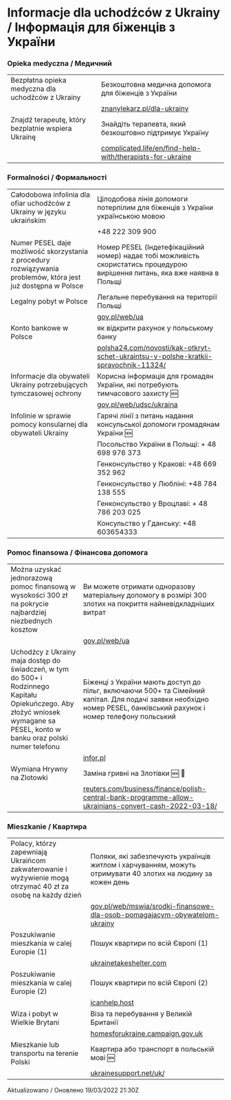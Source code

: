# Informacje dla uchodźców z Ukrainy / Інформація для біженців з України

### Opieka medyczna / Медичний

 |  |  | 
 | -------|------------|
 | Bezpłatna opieka medyczna dla uchodźców z Ukrainy | Безкоштовна медична допомога для біженців з України |
 | | [znanylekarz.pl/dla-ukrainy ](https://www.znanylekarz.pl/dla-ukrainy ) |
 | Znajdź terapeutę, który bezplatnie wspiera Ukrainę | Знайдіть терапевта, який безкоштовно підтримує Україну |
 | | [complicated.life/en/find-help-with/therapists-for-ukraine](https://complicated.life/en/find-help-with/therapists-for-ukraine) |

### Formalności / Формальності

 |  |  | 
 | -------|------------|
 | Całodobowa infolinia dla ofiar uchodźców z Ukrainy w języku ukraińskim | Цілодобова лінія допомоги потерпілим для біженців з України українською мовою | 
 | | +48 222 309 900 |
| Numer PESEL daje możliwość skorzystania z procedury rozwiązywania problemów, która jest już dostępna w Polsce | Номер PESEL (Індетефікаційний номер) надає тобі можливість скористатись процедурою вирішення питань, яка вже наявна в Польщі |
 | Legalny pobyt w Polsce | Легальне перебування на території Польщі  |
 | | [gov.pl/web/ua](https://www.gov.pl/web/ua) |
 | Konto bankowe w Polsce | як відкрити рахунок у польському банку  |
 | | [polsha24.com/novosti/kak-otkryt-schet-ukraintsu-v-polshe-kratkii-spravochnik-11324/](https://polsha24.com/novosti/kak-otkryt-schet-ukraintsu-v-polshe-kratkii-spravochnik-11324/)
 | Informacje dla obywateli Ukrainy potrzebujących tymczasowej ochrony | Корисна інформація для громадян України, які потребують тимчасового захисту :new: |
 | | [gov.pl/web/udsc/ukraina](https://www.gov.pl/web/udsc/ukraina)
 | Infolinie w sprawie pomocy konsularnej dla obywateli Ukrainy | Гарячі лінії з питань надання консульської допомоги громадянам України :new: |
 | | Посольство України в Польщі: + 48 698 976 373 |
 | | Генконсульство у Кракові: +48 669 352 962 |
 | | Генконсульство у Любліні: +48 784 138 555 |
 | | Генконсульство у Вроцлаві: + 48 786 203 025 |
 | | Консульство у Гданську: +48 603654333 |

 
### Pomoc finansowa / Фінансова допомога
 
 |  |  | 
 | -------|------------|
 | Można uzyskać jednorazową pomoc finansową w wysokości 300 zł na pokrycie najbardziej niezbednych kosztow | Ви можете отримати одноразову матеріальну допомогу в розмірі 300 злотих на покриття найневідкладніших витрат |
 | | [gov.pl/web/ua](https://www.gov.pl/web/ua) |
 | Uchodźcy z Ukrainy maja dostęp do świadczeń, w tym do 500+ i Rodzinnego Kapitału Opiekuńczego. Aby złożyć wniosek wymagane sa PESEL, konto w banku oraz polski numer telefonu | Біженці з України мають доступ до пільг, включаючи 500+ та Сімейний капітал. Для подачі заявки необхідно номер PESEL, банківський рахунок і номер телефону польський |
 | | [infor.pl](https://www.infor.pl/prawo/nowosci-prawne/5436898,Uchodzcy-z-Ukrainy-uzyskaja-dostep-do-500-plus-i-Rodzinnego-Kapitalu-Opiekunczego.html#:~:text=Dzi%C4%99ki%20specustawie%20uchod%C5%BAcy%20z%20Ukrainy,Gertruda%20U%C5%9Bci%C5%84ska.) |
 | Wymiana Hrywny na Zlotowki | Заміна гривні на Злотівки 🆕 🏴󠁧󠁢󠁥󠁮󠁧󠁿 |
 | | [reuters.com/business/finance/polish-central-bank-programme-allow-ukrainians-convert-cash-2022-03-18/](https://www.reuters.com/business/finance/polish-central-bank-programme-allow-ukrainians-convert-cash-2022-03-18/) |

### Mieszkanie / Квартира

 |  |  | 
 | -------|------------|
 | Polacy, którzy zapewniają Ukraińcom zakwaterowanie i wyżywienie mogą otrzymać 40 zł za osobę na każdy dzień | Поляки, які забезпечують українців житлом і харчуванням, можуть отримувати 40 злотих на людину за кожен день |
 | | [gov.pl/web/mswia/srodki-finansowe-dla-osob-pomagajacym-obywatelom-ukrainy](https://www.gov.pl/web/mswia/srodki-finansowe-dla-osob-pomagajacym-obywatelom-ukrainy)|
 | Poszukiwanie mieszkania w calej Europie (1)           | Пошук квартири по всій Європі (1) |
 | | [ukrainetakeshelter.com](https://www.ukrainetakeshelter.com/) |
 | Poszukiwanie mieszkania w calej Europie (2)           | Пошук квартири по всій Європі (2) |
 | | [icanhelp.host](https://icanhelp.host/) |
 | Wiza i pobyt w Wielkie Brytani | Віза та перебування у Великій Британії |
 | | [homesforukraine.campaign.gov.uk](https://homesforukraine.campaign.gov.uk/) |
 | Mieszkanie lub transportu na terenie Polski | Квартира або транспорт в польській мові :new: |
 | | [ukrainesupport.net/uk/](https://ukrainesupport.net/uk/)

Aktualizowano / Оновлено 19/03/2022 21:30Z

